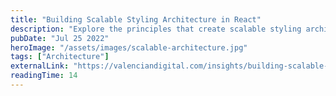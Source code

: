 ```yaml
---
title: "Building Scalable Styling Architecture in React"
description: "Explore the principles that create scalable styling architecture in react and learn practices that can achieve this desired architecture."
pubDate: "Jul 25 2022"
heroImage: "/assets/images/scalable-architecture.jpg"
tags: ["Architecture"]
externalLink: "https://valenciandigital.com/insights/building-scalable-styling-architecture-in-react"
readingTime: 14
---
```

